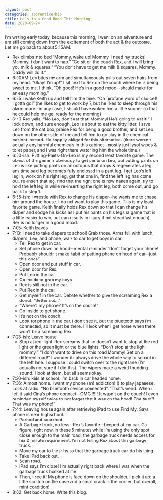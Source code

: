 ```yaml
---
layout: post 
categories: apprenticeship
title: He’s in a Good Mood This Morning.
date: 2020-09-24
---
```


I’m writing early today, because this morning, I went on an adventure and am still coming down from the excitement of both the act & the outcome.  Let me go back to about 5:15AM. 

* Rex climbs into bed “Mommy, wake up!  Mommy, i need my trucks!  Mommy, i don’t want to nap.”  “Go sit on the couch Rex, and I will bring you milk & squares.”  “You don’t have to get me milk & squares, Mommy.  Daddy will do it.”
* 6:00AM Leo bites my arm and simultaneously pulls out seven hairs from my head.  “Okay! I’m up!”  I sit next to Rex on the couch where he is being sweet to me.  I think, “Oh good!  He’s in a good mood--should make for an easy morning.”
* 6:35 I wake Keith up and tell him the time.  “Oh [profane word of choice]! I gotta go!” {he likes to get to work by 7, but he likes to sleep through his alarm more--in any case, I should have woken him a little sooner so that he could help me get ready for the morning}  
* 6:43 Rex yells, “No *L*eo, don’t eat that!  Mommy!  He’s going to eat it!”  I look down, and sure enough, Leo is about to eat the kitty litter.  I save Leo from the cat box,  praise Rex for being a good brother, and set Leo down on the other side of me and tell him to go play in the chemical cabinet instead.  He happily obliged for this alternative. (there weren’t actually any harmful chemicals in this cabinet--mostly just lysol wipes & toilet paper, and I was right there watching him the whole time.)
* 6:50-ish:  Putting-Pants-On-Leo is my second least favorite game.  The object of the game is obviously to get pants on Leo, but putting pants on Leo is like putting pants on an octopus that drops & regenerates a leg any time said leg becomes fully enclosed in a pant leg.  I get Leo’s left leg in, work on his right leg, get that one in, find the left leg has come out, re-insert that leg, find that the right one is now naked again, try to hold the left leg in while re-inserting the right leg, both come out, and go back to step 1.
* 6:55-ish:  i wrestle with Rex to change his diaper--he wants me to chase him around the house.  I do not want to play this game.  This is my least favorite game.  Keith finally holds Rex down so that I can change his diaper and dodge his kicks as I put his pants on his legs (a game that is a little easier to win, but can results in injury if not steadfast enough). Rex is no longer in a good mood.  
* 7:05: Keith leaves
* 7:13: I need to take diapers to school!  Grab those.  Arms full with lunch, diapers, Leo, and phone, walk to car to get boys in car.  
  * Tell Rex to get in car.  
  * Set phone down on hood--mental reminder “don’t forget your phone!  Probably shouldn’t make habit of putting phone on hood of car--just this once”.  
  * Open door and put stuff in car. 
  * Open door for Rex.  
  * Put Leo in the car.  
  * Go inside to grab my keys.  
  * Rex is still not in the car.  
  * Put Rex in the car.  
  * Get myself in the car.  Debate whether to give the screaming Rex a donut.  “Better not…”  
  * “Where’s my phone?  It’s on the couch!”  
  * Go inside to get phone.  
  * It’s not on the couch. 
  * Look for phone in the car.  I don’t see it, but the bluetooth says I’m connected, so it must be there.  I’ll look when i get home when there won’t be a screaming Rex.
* 7:23-ish:  Leave house
  * Stop at red-light.  Rex screams that he doesn’t want to stop at the red light or the green light or the blue lights.  “Don’t stop at the light mommy!”  “I don’t want to drive on this road Mommy! Get on a different road!”  I wonder if i always drive the whole way to school in the left lane.  I suppose I could switch over to the right lane (I’m actually not sure if I did this).  The wipers make a weird thudding sound.  I look at them, but all seems okay.
* 7:30-ish: kids at school, I’m back in car headed home.  
* 7:36:  Almost home.  I want my phone (ah! addiction!!!) to play japanese.  Look at radio: “No bluetooth device connected”.  “That’s weird.  When i left it said Gina’s phone connect--OMG!!!!!!  It wasn’t on the couch!  I even reminded myself twice to not forget that it was on the hood!   *The thud!!*  That was my phone!”
* 7:44:  Leaving house again after retrieving iPad to use Find My.  Says phone is near highschool.  
  * Parked and searched.
  * A Garbage truck, no less--Rex’s favorite--beeped at my car.  Go figure, right now, in these 5 minutes while i’m using the only spot close enough to the main road, the garbage truck needs access for his 2 minute requirement.  I’m not telling Rex about this garbage truck.  
  * Move my car to the jr hs so that the garbage truck can do his thing.
  * Take iPad back out.
  * Scan road.  
  * iPad says I’m close!  I’m actually right back where I was when the garbage truck honked at me.
  * Then, I see it!  My phone is face down on the shoulder.  I pick it up: a little scratch on the case and a small crack in the corner, but overall, mint condition!
* 8:02:  Get back home.  Write this blog.

